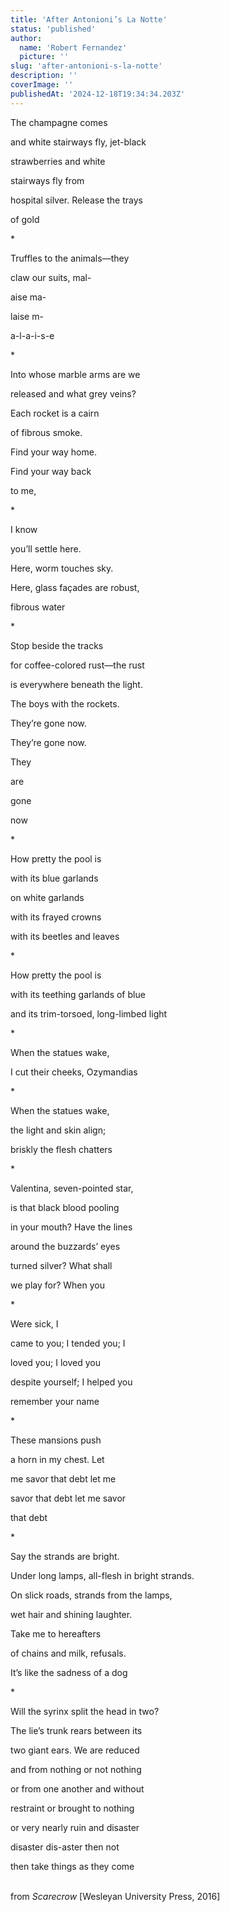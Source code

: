 ```yaml
---
title: 'After Antonioni’s La Notte'
status: 'published'
author:
  name: 'Robert Fernandez'
  picture: ''
slug: 'after-antonioni-s-la-notte'
description: ''
coverImage: ''
publishedAt: '2024-12-18T19:34:34.203Z'
---
```


 The champagne comes

and white stairways fly, jet-black

strawberries and white

stairways fly from

hospital silver. Release the trays

of gold

\*

Truffles to the animals—they

claw our suits, mal-

aise ma-

laise m-

a-l-a-i-s-e

\*

Into whose marble arms are we

released and what grey veins?

Each rocket is a cairn

of fibrous smoke.

Find your way home.

Find your way back

to me,

\*

I know

you’ll settle here.

Here, worm touches sky.

Here, glass façades are robust,

fibrous water

\*

Stop beside the tracks

for coffee-colored rust—the rust

is everywhere beneath the light.

The boys with the rockets.

They’re gone now.

They’re gone now.

They

are

gone

now

\*

How pretty the pool is

with its blue garlands

on white garlands

with its frayed crowns

with its beetles and leaves

\*

How pretty the pool is

with its teething garlands of blue

and its trim-torsoed, long-limbed light

\*

When the statues wake,

I cut their cheeks, Ozymandias

\*

When the statues wake,

the light and skin align;

briskly the flesh chatters

\*

Valentina, seven-pointed star,

is that black blood pooling

in your mouth? Have the lines

around the buzzards’ eyes

turned silver? What shall

we play for? When you

\*

Were sick, I

came to you; I tended you; I

loved you; I loved you

despite yourself; I helped you

remember your name

\*

These mansions push

a horn in my chest. Let

me savor that debt let me

savor that debt let me savor

that debt

\*

Say the strands are bright.

Under long lamps, all-flesh in bright strands.

On slick roads, strands from the lamps,

wet hair and shining laughter.

Take me to hereafters

of chains and milk, refusals.

It’s like the sadness of a dog

\*

Will the syrinx split the head in two?

The lie’s trunk rears between its

two giant ears. We are reduced

and from nothing or not nothing

or from one another and without

restraint or brought to nothing

or very nearly ruin and disaster

disaster dis-aster then not

then take things as they come

\
from *Scarecrow* \[Wesleyan University Press, 2016\]
